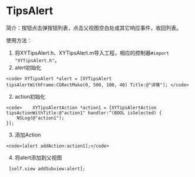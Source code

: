 # TipsAlert

简介：按钮点击弹按钮列表，点击父视图空白处或其它响应事件，收回列表。

<p>使用方法：</p>

  1. 将XYTipsAlert.h、XYTipsAlert.m导入工程，相应的控制器`#import "XYTipsAlert.h"`。
  1. alert初始化
  
    <code> XYTipsAlert *alert = [XYTipsAlert tipsAlertWithFrame:CGRectMake(0, 500, 100, 40) Title:@"详情"]; </code>

  2. action初始化
  
    <code>    XYTipsAlertAction *action1 = [XYTipsAlertAction tipsActionWithTitle:@"action1" handler:^(BOOL isSelected) {
        NSLog(@"action1");
    }];
</code>

  3. 添加Action
  
    <code>[alert addAction:action1];</code>
    
  4. 将alert添加到父视图
  
 ` [self.view addSubview:alert];`
